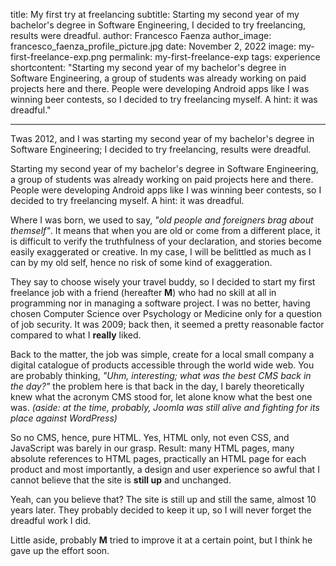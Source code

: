 title: My first try at freelancing
subtitle: Starting my second year of my bachelor's degree in Software Engineering, I decided to try freelancing, results were dreadful. 
author: Francesco Faenza
author_image: francesco_faenza_profile_picture.jpg
date: November 2, 2022
image: my-first-freelance-exp.png
permalink: my-first-freelance-exp
tags: experience
shortcontent: "Starting my second year of my bachelor's degree in Software Engineering, a group of students was already working on paid projects here and there. People were developing Android apps like I was winning beer contests, so I decided to try freelancing myself. A hint: it was dreadful."

---

Twas 2012, and I was starting my second year of my bachelor's degree in Software Engineering; I decided to try freelancing, results were dreadful.

Starting my second year of my bachelor's degree in Software Engineering, a group of students was already working on paid projects here and there. People were developing Android apps like I was winning beer contests, so I decided to try freelancing myself. A hint: it was dreadful.

Where I was born, we used to say, _"old people and foreigners brag about themself"_. It means that when you are old or come from a different place, it is difficult to verify the truthfulness of your declaration, and stories become easily exaggerated or creative. In my case, I will be belittled as much as I can by my old self, hence no risk of some kind of exaggeration.

They say to choose wisely your travel buddy, so I decided to start my first freelance job with a friend (hereafter **M**) who had no skill at all in programming nor in managing a software project. 
I was no better, having chosen Computer Science over Psychology or Medicine only for a question of job security. It was 2009; back then, it seemed a pretty reasonable factor compared to what I **really** liked.

Back to the matter, the job was simple, create for a local small company a digital catalogue of products accessible through the world wide web. You are probably thinking, _"Uhm, interesting; what was the best CMS back in the day?"_ the problem here is that back in the day, I barely theoretically knew what the acronym CMS stood for, let alone know what the best one was. _(aside: at the time, probably, Joomla was still alive and fighting for its place against WordPress)_

So no CMS, hence, pure HTML. Yes, HTML only, not even CSS, and JavaScript was barely in our grasp. Result: many HTML pages, many absolute references to HTML pages, practically an HTML page for each product and most importantly, a design and user experience so awful that I cannot believe that the site is **still up** and unchanged.

Yeah, can you believe that? The site is still up and still the same, almost 10 years later. They probably decided to keep it up, so I will never forget the dreadful work I did.

Little aside, probably **M** tried to improve it at a certain point, but I think he gave up the effort soon.
